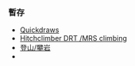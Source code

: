 ### 暫存
* [Quickdraws](https://www.youtube.com/watch?v=3pEvn4P1vj0)
* [Hitchclimber DRT /MRS climbing](https://www.youtube.com/watch?v=RoSO8X4p5SQ)
* [登山/攀岩](https://www.youtube.com/playlist?list=PLN-Vk_PQ2QsFlV7FXoWumwO7vhsBepH_0)
* []()
